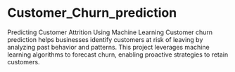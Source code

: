 # Customer_Churn_prediction
Predicting Customer Attrition Using Machine Learning Customer churn prediction helps businesses identify customers at risk of leaving by analyzing past behavior and patterns. This project leverages machine learning algorithms to forecast churn, enabling proactive strategies to retain customers.
